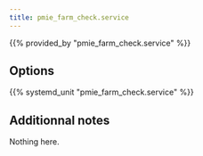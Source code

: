 ```yaml
---
title: pmie_farm_check.service
---
```


{{% provided_by "pmie_farm_check.service" %}}

## Options

{{% systemd_unit "pmie_farm_check.service" %}}

## Additionnal notes

Nothing here.